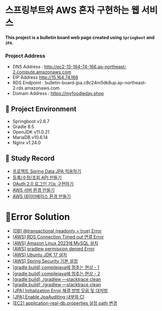 # 스프링부트와 AWS 혼자 구현하는 웹 서비스

#### This project is a bulletin board web page created using `Springboot` and `JPA`.

### Project Address

* DNS Address : http://ec2-15-164-74-166.ap-northeast-2.compute.amazonaws.com
* EIP Address http://15.164.74.166
* RDS Endpoint : bulletin-board-jpa.c8c24m5dk8up.ap-northeast-2.rds.amazonaws.com
* Domain Address : https://myfoodieday.shop

## 📖 Project Environment

- Springboot v2.6.7
- Gradle 8.5
- OpenJDK v11.0.21
- MariaDB v10.6.14
- Nginx v1.24.0

## 📂 Study Record

* [프로젝트 Spring Data JPA 적용하기](https://github.com/almond0115/bulletin-board-jpa/blob/main/docs/ch_3.md)
* [등록/수정/조회 API 만들기](https://github.com/almond0115/bulletin-board-jpa/blob/main/docs/ch_4.md)
* [OAuth 2.0 로그인 기능 구현하기](https://github.com/almond0115/bulletin-board-jpa/blob/main/docs/ch_5.md)
* [AWS 서버 환경 만들기](https://github.com/almond0115/bulletin-board-jpa/blob/main/docs/ch_6.md)
* [AWS 데이터베이스 환경 만들기](https://github.com/almond0115/bulletin-board-jpa/blob/main/docs/ch_7.md)

# 🌟Error Solution

* [[DB] @transactional (readonly = true) Error](https://aroundlena.tistory.com/66)
* [[AWS] RDS Connection Timed out 연결 Error](https://gksdudrb922.tistory.com/240)
* [[AWS] Amazon Linux 2023에 MySQL 설치](https://sarc.io/index.php/forum/tips/30216-amazon-linux-2023-mysql)
* [[AWS] gradlew permission denied Error](https://velog.io/@jinny-l/gradlew-permission-denied-issue)
* [[AWS] Ubuntu JDK 17 설치](https://herojoon-dev.tistory.com/145)
* [[AWS] Spring Security 기본 설정](https://velog.io/@woosim34/Spring-Spring-Security-%EC%84%A4%EC%A0%95-%EB%B0%8F-%EA%B5%AC%ED%98%84SessionSpring-boot3.0-%EC%9D%B4%EC%83%81)
* [[gradle build] compilejava에 멈추는 현상 - 1](https://kth022.tistory.com/15?category=1045193)
* [[gradle build] compilejava에 멈추는 현상 - 2](https://ksh-coding.tistory.com/40)
* [[gradle build] ./gradlew —stacktrace clean](https://bgpark.tistory.com/33)
* [[gradle build] ./gradlew —stacktrace clean](https://bgpark.tistory.com/33)
* [[JPA] Initialization Error 해결 방법 모음 및 대처법](https://kth990303.tistory.com/423)
* [[JPA] Enable JpaAuditing 내부와 CI ](https://hyewoncc.github.io/jpa-auditing-and-ci/)
* [[EC2] application-real-db.properties 설정 path 변경](https://qazyj.tistory.com/348)